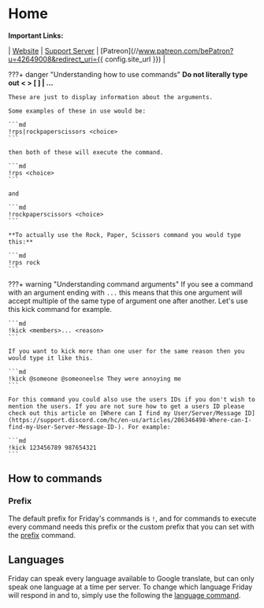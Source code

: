 # Home

<!-- [:fontawesome-brands-patreon: Become a patreon](//www.patreon.com/bePatron?u=42649008&redirect_uri={{ config.site_url }}){ .md-button .md-button--primary .md-button--patreon } -->

**Important Links:**

| [Website](https://friday-bot.com) | [Support Server](http://discord.gg/XP4avQ449V) | [Patreon](//www.patreon.com/bePatron?u=42649008&redirect_uri={{ config.site_url }}) |

???+ danger "Understanding how to use commands"
    **Do not literally type out < > [ ] | ...**

    These are just to display information about the arguments.

    Some examples of these in use would be:

    ```md
    !rps|rockpaperscissors <choice>
    ```

    then both of these will execute the command.

    ```md
    !rps <choice>
    ```

    and

    ```md
    !rockpaperscissors <choice>
    ```

    **To actually use the Rock, Paper, Scissors command you would type this:**

    ```md
    !rps rock
    ```

???+ warning "Understanding command arguments"
    If you see a command with an argument ending with `...` this means that this one argument will accept multiple of the same type of argument one after another. Let's use this kick command for example.

    ```md
    !kick <members>... <reason>
    ```

    If you want to kick more than one user for the same reason then you would type it like this.

    ```md
    !kick @someone @someoneelse They were annoying me
    ```

    For this command you could also use the users IDs if you don't wish to mention the users. If you are not sure how to get a users ID please check out this article on [Where can I find my User/Server/Message ID](https://support.discord.com/hc/en-us/articles/206346498-Where-can-I-find-my-User-Server-Message-ID-). For example:

    ```md
    !kick 123456789 987654321
    ```

## How to commands

### Prefix

The default prefix for Friday's commands is `!`, and for commands to execute every command needs this prefix or the custom prefix that you can set with the [prefix](commands/moderation/#prefix) command.

## Languages

Friday can speak every language available to Google translate, but can only speak one language at a time per server. To change which language Friday will respond in and to, simply use the following the [language command](commands/moderation/#language).

<!-- [^1]: Lorem ipsum dolor sit amet, consectetur adipiscing elit. -->

<!-- For full documentation visit [mkdocs.org](https://www.mkdocs.org).

## Commands

* `mkdocs new [dir-name]` - Create a new project.
* `mkdocs serve` - Start the live-reloading docs server.
* `mkdocs build` - Build the documentation site.
* `mkdocs -h` - Print help message and exit.

## Project layout

    mkdocs.yml    # The configuration file.
    docs/
        index.md  # The documentation homepage.
        ...       # Other markdown pages, images and other files. -->
